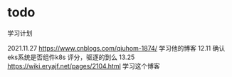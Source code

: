 # todo
学习计划

2021.11.27 https://www.cnblogs.com/qiuhom-1874/  学习他的博客
     12.11 确认eks系统是否组件k8s 评分，驱逐的到么
     13.25 https://wiki.eryajf.net/pages/2104.html 学习这个博客
